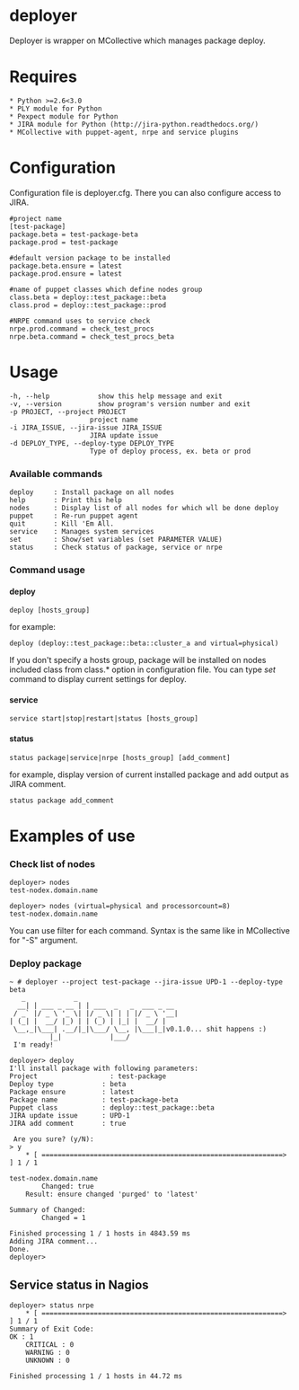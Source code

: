 # deployer
Deployer is wrapper on MCollective which manages package deploy. 

# Requires
	* Python >=2.6<3.0
	* PLY module for Python
	* Pexpect module for Python
	* JIRA module for Python (http://jira-python.readthedocs.org/)
	* MCollective with puppet-agent, nrpe and service plugins

# Configuration
Configuration file is deployer.cfg. There you can also configure access to JIRA. 

	#project name
	[test-package]
	package.beta = test-package-beta
	package.prod = test-package

	#default version package to be installed
	package.beta.ensure = latest
	package.prod.ensure = latest

	#name of puppet classes which define nodes group
	class.beta = deploy::test_package::beta
	class.prod = deploy::test_package::prod

	#NRPE command uses to service check
	nrpe.prod.command = check_test_procs
	nrpe.beta.command = check_test_procs_beta

# Usage
	-h, --help            show this help message and exit
	-v, --version         show program's version number and exit
	-p PROJECT, --project PROJECT
                        project name
	-i JIRA_ISSUE, --jira-issue JIRA_ISSUE
                        JIRA update issue
	-d DEPLOY_TYPE, --deploy-type DEPLOY_TYPE
                        Type of deploy process, ex. beta or prod

### Available commands

	deploy     : Install package on all nodes 
	help       : Print this help 
	nodes      : Display list of all nodes for which wll be done deploy 
	puppet     : Re-run puppet agent 
	quit       : Kill 'Em All. 
	service    : Manages system services 
	set        : Show/set variables (set PARAMETER VALUE) 
	status     : Check status of package, service or nrpe

### Command usage

#### deploy
	deploy [hosts_group]

for example:

	deploy (deploy::test_package::beta::cluster_a and virtual=physical)

If you don't specify a hosts group, package will be installed on nodes included class from class.* option in configuration file.
You can type *set* command to display current settings for deploy.

#### service
	service start|stop|restart|status [hosts_group]

#### status
	status package|service|nrpe [hosts_group] [add_comment]

for example, display version of current installed package and add output as JIRA comment.
	
	status package add_comment

# Examples of use
### Check list of nodes
	deployer> nodes
	test-nodex.domain.name

	deployer> nodes (virtual=physical and processorcount=8)
	test-nodex.domain.name

You can use filter for each command. Syntax is the same like in MCollective for "-S" argument. 

### Deploy package
	~ # deployer --project test-package --jira-issue UPD-1 --deploy-type beta
  	   _            _                      
	  __| | ___ _ __ | | ___  _   _  ___ _ __
	 / _` |/ _ \ '_ \| |/ _ \| | | |/ _ \ '__|
	| (_| |  __/ |_) | | (_) | |_| |  __/ |  
	 \__,_|\___| .__/|_|\___/ \__, |\___|_|v0.1.0... shit happens :)  
	          |_|            |___/
	 I'm ready!
	
	deployer> deploy
 	I'll install package with following parameters:
 	Project            		 : test-package
 	Deploy type            : beta
 	Package ensure         : latest
 	Package name           : test-package-beta
 	Puppet class           : deploy::test_package::beta
	JIRA update issue      : UPD-1
	JIRA add comment       : true

	 Are you sure? (y/N):
	> y
		* [ ============================================================> ] 1 / 1

	test-nodex.domain.name               
			Changed: true
    	Result: ensure changed 'purged' to 'latest'

	Summary of Changed:
			Changed = 1

	Finished processing 1 / 1 hosts in 4843.59 ms
	Adding JIRA comment...
	Done.
	deployer>

## Service status in Nagios
	deployer> status nrpe
		* [ ============================================================> ] 1 / 1
	Summary of Exit Code:
	OK : 1
    	CRITICAL : 0
      	WARNING : 0
      	UNKNOWN : 0

	Finished processing 1 / 1 hosts in 44.72 ms

